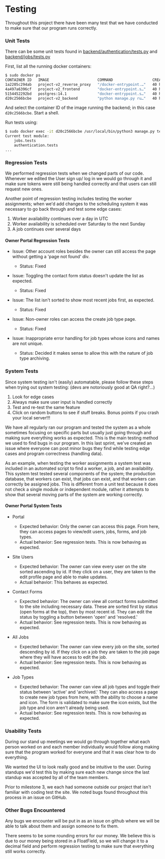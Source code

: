# Testing

Throughout this project there have been many test that we have conducted to make sure that our program runs correctly.

### Unit Tests
There can be some unit tests found in [backend/authentication/tests.py](../backend/authentication/tests.py)
and [backend/jobs/tests.py](../backend/jobs/tests.py)

First, list all the running docker containers:
```bash
$ sudo docker ps
CONTAINER ID   IMAGE                      COMMAND                  CREATED        STATUS          PORTS                                       NAMES
1a2205c294ab   project-v2_reverse_proxy   "/docker-entrypoint.…"   40 hours ago   Up 26 minutes   0.0.0.0:81->80/tcp, :::81->80/tcp           project-v2_reverse_proxy_1
4a497a6396cf   project-v2_frontend        "docker-entrypoint.s…"   40 hours ago   Up 26 minutes   3000/tcp                                    project-v2_frontend_1
5154452292bd   postgres:14.1              "docker-entrypoint.s…"   40 hours ago   Up 26 minutes   0.0.0.0:5438->5432/tcp, :::5438->5432/tcp   project-v2_db_1
d20c2566bcbe   project-v2_backend         "python manage.py ru…"   40 hours ago   Up 26 minutes   8000/tcp                                    project-v2_backend_1
```

And select the container ID of the image running the backend; in this case `d20c2566bcbe`. Start a shell.

Run tests using:
```bash
$ sudo docker exec -it d20c2566bcbe /usr/local/bin/python3 manage.py test <test-module>
Current test module:
	jobs.tests
	authentication.tests
...
```

### Regression Tests
We performed regression tests when we changed parts of our code. Whenever we edited the User sign up/ log in we would go 
through it and make sure tokens were still being handled correctly and that users can still request new ones.

Another point of regression testing includes testing the worker assignments; when we'd add changes to the scheduling
system it was necessary to go back through and test some edge cases:
1) Worker availability continues over a day in UTC
2) Worker availability is scheduled over Saturday to the next Sunday
3) A job continues over several days

#### Owner Portal Regression Tests
* Issue: Other account roles besides the owner can still access the page without getting a 'page not found' div.
	* Status: Fixed

* Issue: Toggling the contact form status doesn't update the list as expected.
	* Status: Fixed

* Issue: The list isn't sorted to show most recent jobs first, as expected.
	* Status: Fixed

* Issue: Non-owner roles can access the create job type page.
	* Status: Fixed

* Issue: Inappropriate error handling for job types whose icons and names are not unique.
	* Status: Decided it makes sense to allow this with the nature of job type archiving.

### System Tests
Since system testing isn't (easily) automatable, please follow these steps when trying out system testing: (devs are notoriously good at QA right?...)

1. Look for edge cases
2. Always make sure user input is handled correctly
3. Test and re-test the same feature
4. Click on random buttons to see if stuff breaks. Bonus points if you crash your local server!!!


We have all regularly ran our program and tested the system as a whole sometimes focusing on specific parts but usually
just going through and making sure everything works as expected. This is the main testing method we used to find bugs
in our program. In this last sprint, we've created an issue where everyone can post minor bugs they find while testing
edge cases and program correctness (handling data).

As an example, when testing the worker assignments a system test was included in an automated script to find a worker,
a job, and an availability. This system test tested several components of the system; the production database, that workers can exist, that jobs can exist, and that
workers can correctly be assigned jobs. This is different from a unit test because it does not check a single module or
independent module, rather it attempts to show that several moving parts of the system are working correctly.

#### Owner Portal System Tests
* Portal
	* Expected behavior: Only the owner can access this page. From here, they can access pages to view/edit users,
		jobs, forms, and job types.
	* Actual behavior: See regression tests. This is now behaving as expected.

* Site Users
	* Expected behavior: The owner can view every user on the site sorted ascending by id. If they click on a user, they are taken to the
		edit profile page and able to make updates. 
	* Actual behavior: This behaves as expected.

* Contact Forms
	* Expected behavior: The owner can view all contact forms submitted to the site including necessary data. These are
		sorted first by status (open forms at the top), then by most recent id. They can edit the status by toggling a
		button between 'open' and 'resolved.'
	* Actual behavior: See regression tests. This is now behaving as expected.

* All Jobs
	* Expected behavior: The owner can view every job on the site, sorted descending by id. If they click on a job they
		are taken to the job page where they will have access to edit the job. 
	* Actual behavior: See regression tests. This is now behaving as expected.

* Job Types
	* Expected behavior: The owner can view all job types and toggle their status between 'active' and 'archived.' They
		can also access a page to create new job types from here, with the ability to choose a name and icon. The form is
		validated to make sure the icon exists, but the job type and icon aren't already being used.
	* Actual behavior: See regression tests. This is now behaving as expected.

### Usability Tests
During our stand up meetings we would go through together what each person worked on and each member individually would
follow along making sure that the program worked for everyone and that it was clear how to do everything. 

We wanted the UI to look really good and be intuitive to the user. During standups we'd test this by making sure each
new change since the last standup was accepted by all of the team members.

Prior to milestone 3, we each had someone outside our project that isn't familiar with coding test the site. We noted
bugs found throughout this process in an issue on GitHub.

### Other Bugs Encountered 
Any bugs we encounter will be put in as an issue on github where we will be able to talk about them and assign someone 
to fix them. 

There seems to be some rounding errors for our money. We believe this is due to our money being stored in a FloatField, 
so we will change it to a decimal field and perform regression testing to make sure that everything still works 
correctly.
